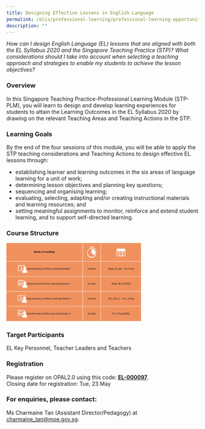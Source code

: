 ```yaml
---
title: Designing Effective Lessons in English Language
permalink: /elis/professional-learning/professional-learning-opportunities/designing-effective-english-lessons/
description: ""
---
```

<em>How can I design English Language (EL) lessons that are aligned with both the EL Syllabus 2020 and the Singapore Teaching Practice (STP)? What considerations should I take into account when selecting a teaching approach and strategies to enable my students to achieve the lesson objectives?</em>

### Overview

In this Singapore Teaching Practice-Professional Learning Module (STP-PLM), you will learn to design and develop learning experiences for students to attain the Learning Outcomes in the EL Syllabus 2020 by drawing on the relevant Teaching Areas and Teaching Actions in the STP.

### Learning Goals

By the end of the four sessions of this module, you will be able to apply the STP teaching considerations and Teaching Actions to design effective EL lessons through:

*   establishing learner and learning outcomes in the six areas of language learning for a unit of work;
*   determining lesson objectives and planning key questions;
*   sequencing and organising learning;
*   evaluating, selecting, adapting and/or creating instructional materials and learning resources; and
*   setting meaningful assignments to monitor, reinforce and extend student learning, and to support self-directed learning.

### Course Structure

<img src="/images/course%20structure%205.png" style="width:70%">
		 
### Target Participants

EL Key Personnel, Teacher Leaders and Teachers

### Registration

Please register on&nbsp;OPAL2.0&nbsp;using this code:&nbsp;[**EL-000097**](https://www.opal2.moe.edu.sg/app/learner/detail/course/0c916837-5b62-4210-9d67-cbf1929ce743).  
Closing date for registration: Tue, 23 May

### For enquiries, please contact:
Ms Charmaine Tan (Assistant Director/Pedagogy) at 
<a href="mailto:charmaine_tan@moe.gov.sg">charmaine_tan@moe.gov.sg.</a>